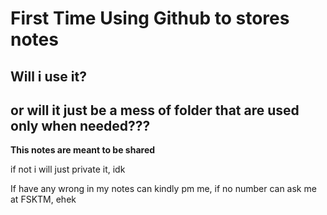 # First Time Using Github to stores notes

## Will i use it?

## or will it just be a mess of folder that are used only when needed???

**This notes are meant to be shared**

if not i will just private it, idk

If have any wrong in my notes can kindly pm me, if no number can ask me at FSKTM, ehek

